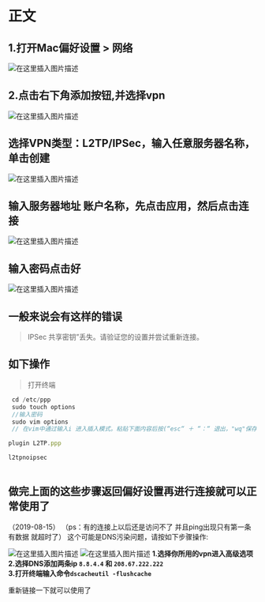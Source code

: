 


# 正文

## 1.打开Mac偏好设置 > 网络

![在这里插入图片描述](https://image-host-1257416358.cos.accelerate.myqcloud.com/uPic/20190214142801606.png)

## **2.点击右下角添加按钮,并选择vpn**

![在这里插入图片描述](https://image-host-1257416358.cos.accelerate.myqcloud.com/uPic/20190214142908348.png)
## 选择VPN类型：L2TP/IPSec，输入任意服务器名称，单击创建
![在这里插入图片描述](https://image-host-1257416358.cos.accelerate.myqcloud.com/uPic/20190214142955148.png)
## 输入服务器地址 账户名称，先点击应用，然后点击连接

![在这里插入图片描述](https://image-host-1257416358.cos.accelerate.myqcloud.com/uPic/20190214143828561.png)
## 输入密码点击好

![在这里插入图片描述](https://image-host-1257416358.cos.accelerate.myqcloud.com/uPic/20190214143907162.png)
## 一般来说会有这样的错误

> IPSec 共享密钥”丢失。请验证您的设置并尝试重新连接。

## 如下操作

> 打开终端

```js
 cd /etc/ppp
 sudo touch options
 //输入密码
 sudo vim options
 // 在vim中通过输入i 进入插入模式。粘贴下面内容后按(“esc“ ＋ “：“ 退出，"wq"保存)

plugin L2TP.ppp

l2tpnoipsec
 
```
## 做完上面的这些步骤返回偏好设置再进行连接就可以正常使用了
（2019-08-15）
（ps：有的连接上以后还是访问不了 并且ping出现只有第一条有数据 就超时了）
这个可能是DNS污染问题，请按如下步骤操作:

![在这里插入图片描述](https://image-host-1257416358.cos.accelerate.myqcloud.com/uPic/20190815113037702.png)
![在这里插入图片描述](https://image-host-1257416358.cos.accelerate.myqcloud.com/uPic/20190815113149465.png)
**1.选择你所用的vpn进入高级选项**
 **2.选择DNS添加两条ip `8.8.4.4` 和 `208.67.222.222`**  
 **3.打开终端输入命令`dscacheutil -flushcache`** 

 重新链接一下就可以使用了



